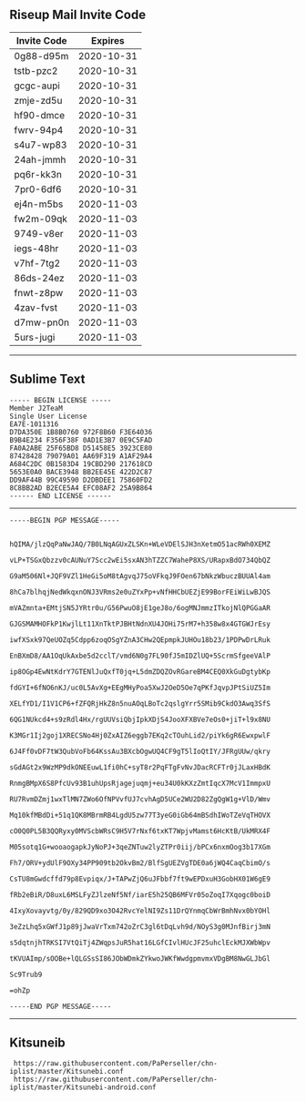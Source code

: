 ## Riseup Mail Invite Code

| Invite Code  | Expires  |
| ------------ | ------------ |
| 0g88-d95m | 2020-10-31 |
| tstb-pzc2 | 2020-10-31 |
| gcgc-aupi | 2020-10-31 |
| zmje-zd5u | 2020-10-31 |
| hf90-dmce | 2020-10-31 |
| fwrv-94p4 | 2020-10-31 |
| s4u7-wp83 | 2020-10-31 |
| 24ah-jmmh | 2020-10-31 |
| pq6r-kk3n | 2020-10-31 |
| 7pr0-6df6 | 2020-10-31 |
| ej4n-m5bs | 2020-11-03 |
| fw2m-09qk | 2020-11-03 |
| 9749-v8er | 2020-11-03 |
| iegs-48hr | 2020-11-03 |
| v7hf-7tg2 | 2020-11-03 |
| 86ds-24ez | 2020-11-03 |
| fnwt-z8pw | 2020-11-03 |
| 4zav-fvst | 2020-11-03 |
| d7mw-pn0n | 2020-11-03 |
| 5urs-jugi | 2020-11-03 |

***

## Sublime Text
```
----- BEGIN LICENSE -----
Member J2TeaM
Single User License
EA7E-1011316
D7DA350E 1B8B0760 972F8B60 F3E64036
B9B4E234 F356F38F 0AD1E3B7 0E9C5FAD
FA0A2ABE 25F65BD8 D51458E5 3923CE80
87428428 79079A01 AA69F319 A1AF29A4
A684C2DC 0B1583D4 19CBD290 217618CD
5653E0A0 BACE3948 BB2EE45E 422D2C87
DD9AF44B 99C49590 D2DBDEE1 75860FD2
8C8BB2AD B2ECE5A4 EFC08AF2 25A9B864
------ END LICENSE ------
```


***

```
-----BEGIN PGP MESSAGE-----


hQIMA/jlzQqPaNwJAQ/7B0LNqAGUxZLSKn+WLeVDElSJH3nXetmO51acRWh0XEMZ

vLP+TSGxQbzzv0cAUNuY7Scc2wEi5sxAN3hTZZC7WaheP8XS/URapxBdO734QbQZ

G9aM506Nl+JQF9VZl1HeGi5oM8tAgvqJ75oVFkqJ9FOen67bNkzWbuczBUUAl4am

8hCa7blhqjNedWkqxnONJ3VRms2e0uZYxPp+vNfHHCbUEZjE99BorFEiWiLwBJQS

mVAZmnta+EMtjSN5JYRtr0u/G56PwuO8jE1geJ8o/6ogMNJmmzITkojNlQPGGaAR

GJGSMAMHOFkP1KwjlLt11XnTktPJBHtNdnXU4JOHi75rM7+h358w8x4GTGWJrEsy

iwfXSxk97QeUOZq5Cdpp6zoqOSgYZnA3CHw2QEpmpkJUHOu18b23/1PDPwDrLRuk

EnBXmD8/AA1OqUkAxbe5d2cclT/vmd6N0g7FL90fJ5mIDZlUQ+5ScrmSfgeeVAlP

ip8OGp4EwNtKdrY7GTENlJuQxfT0jq+L5dmZDQZOvRGareBM4CEQ0XkGuDgtybKp

fdGYI+6fNO6nKJ/uc0L5AvXg+EEgMHyPoa5XwJ2OeD5Oe7qPKfJqvpJPtSiUZ5Im

XELfYD1/I1V1CP6+fZFQRjHkZ8n5nuAOqLBoTc2qslgYrr5SMib9CkdO3Awq3SfS

6QG1NUkcd4+s9zRdl4Hx/rgUUVsiQbjIpkXDjS4JooXFXBVe7eOs0+jiT+l9x8NU

K3MGr1Ij2goj1XRECSNo4Hj0ZxAIZ6eggb7EKq2cTOuhLid2/piYk6gR6EwxpwlF

6J4Ff0vDF7tW3QubVoFb64KssAu3BXcbOgwUQ4CF9gT5lIoQtIY/JFRgUUw/qkry

sGdAGt2x9WzMP9dkONEEuwL1fi0hC+syT8r2PqFTgFvNvJDacRCFTr0jJLaxHBdK

RnmgBMpX6S8PfcUv93B1uhUpsRjagejuqmj+eu34U0kKXzZmtIqcX7McV1ImmpxU

RU7RvmDZmj1wxTlMN7ZWo6OfNPVvfUJ7cvhAgD5UCe2WU2D82ZgQgW1g+VlD/Wmv

Mq10kfMBdDi+51q1QK8MBrmRB4LgdU5zw77T3yeG0iGb64mBSdhIWoTZeVqTHOVX

cO0Q0PL5B3QQRyxy0MVScbWRsC9H5V7rNxf6txKT7WpjvMamst6HcKtB/UkMRX4F

M05sotq1G+wooaogapkJyNoPJ+3qeZNTuw2lyZTPr0iij/bPCx6nxmOog3b17XGm

Fh7/ORV+ydUlF9OXy34PP909tb2OkvBm2/BlfSgUEZVgTDE0a6jWQ4CaqCbimO/s

CsTU8mGwdcffd79p8Evpiqx/J+TAPwZjQ6uJFbbf7ft9wEPDxuH3GobHX01W6gE9

fRb2eBiR/D8uxL6MSLFyZJlzeNf5Nf/iarE5h25QB6MFVr05oZoqI7Xqogc0boiD

4IxyXovayvtg/0y/829QD9xo3O42RvcYelNI9Zs11DrQYnmqCbWrBmhNvx0bYOHl

3eZzLhq5xGWfJ1p89jJwaVrTxm742oZrC3gl6tDqLvh9d/NOyS3g0MJnfBirj3mN

s5dqtnjhTRKSI7VtQiTj4ZWqpsJuR5hat16LGfCIvlHUcJF25uhclEckMJXWbWpv

tKVUAImp/sOOBe+lQLGSsSI86JObWDmkZYkwoJWKfWwdgpmvmxVDgBM8NwGLJbGl

Sc9Trub9

=ohZp

-----END PGP MESSAGE-----
```
***
## Kitsuneib 
```
 https://raw.githubusercontent.com/PaPerseller/chn-iplist/master/Kitsunebi.conf
 https://raw.githubusercontent.com/PaPerseller/chn-iplist/master/Kitsunebi-android.conf
 ```
